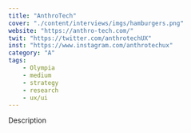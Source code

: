 ```yaml
---
title: "AnthroTech"
cover: "./content/interviews/imgs/hamburgers.png"
website: "https://anthro-tech.com/"
twit: "https://twitter.com/anthrotechUX"
inst: "https://www.instagram.com/anthrotechux"
category: "A"
tags:
    - Olympia
    - medium
    - strategy
    - research
    - ux/ui
---
```


Description
